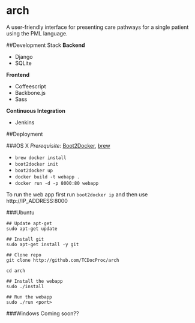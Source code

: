 # arch
A user-friendly interface for presenting care pathways for a single patient using the PML language.

##Development Stack
**Backend**

- Django
- SQLite

**Frontend**

- Coffeescript
- Backbone.js
- Sass

**Continuous Integration**

- Jenkins

##Deployment

###OS X
*Prerequisite:* [Boot2Docker](https://github.com/boot2docker/boot2docker), [brew](http://brew.sh)

- `brew docker install`
- `boot2docker init`
- `boot2docker up`
- `docker build -t webapp .`
- `docker run -d -p 8000:80 webapp`

To run the web app first run `boot2docker ip` and then use http://IP_ADDRESS:8000

###Ubuntu

```
## Update apt-get
sudo apt-get update

## Install git
sudo apt-get install -y git

## Clone repo
git clone http://github.com/TCDocProc/arch

cd arch

## Install the webapp
sudo ./install

## Run the webapp
sudo ./run <port>

```

###Windows
Coming soon??
